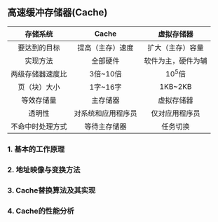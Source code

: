 ## 高速缓冲存储器(Cache)
|存储系统|Cache|虚拟存储器|
|:-----:|:----:|:-------:|
|要达到的目标|提高（主存）速度|扩大（主存）容量|
|实现方法|全部硬件|软件为主，硬件为辅|
|两级存储器速度比|3倍~10倍|10<sup>5</sup>倍|
|页（块）大小|1字~16字|1KB~2KB|
|等效存储量|主存储器|虚拟存储器|
|透明性|对系统和应用程序员|仅对应用程序员|
|不命中时处理方式|等待主存储器|任务切换|
### 1. 基本的工作原理
### 2. 地址映像与变换方法
### 3. Cache替换算法及其实现
### 4. Cache的性能分析
